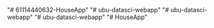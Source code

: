 "# 61114440632-HouseApp" 
"# ubu-datasci-webapp" 
"# ubu-datasci-webapp" 
"# ubu-datasci-webapp" 
"# HouseApp" 
